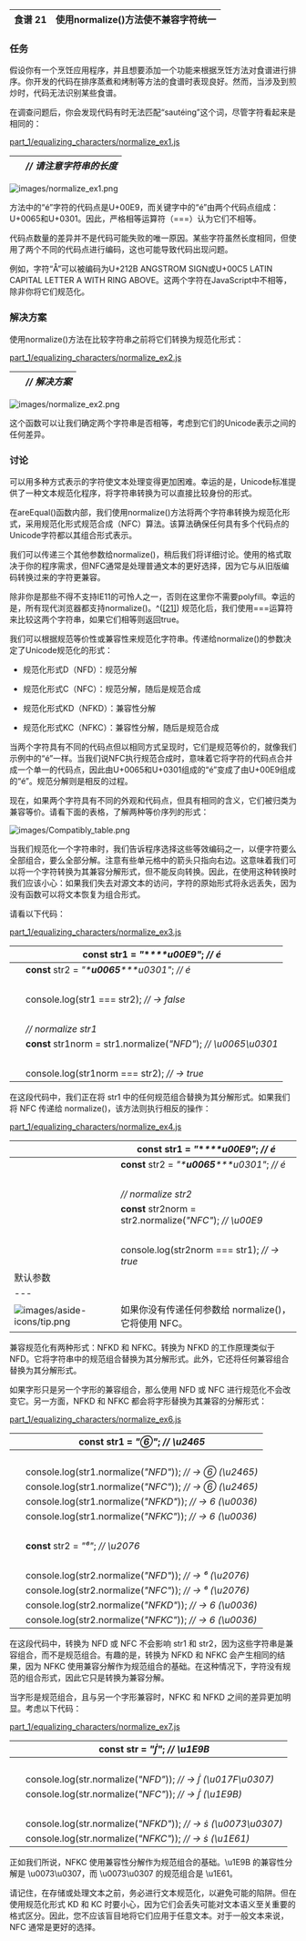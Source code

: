 | 食谱 21 | 使用normalize()方法使不兼容字符统一 |
| --- | --- |

### 任务

假设你有一个烹饪应用程序，并且想要添加一个功能来根据烹饪方法对食谱进行排序。你开发的代码在排序蒸煮和烤制等方法的食谱时表现良好。然而，当涉及到煎炒时，代码无法识别某些食谱。

在调查问题后，你会发现代码有时无法匹配“sautéing”这个词，尽管字符看起来是相同的：

[part_1/equalizing_characters/normalize_ex1.js](http://media.pragprog.com/titles/fkjavascript/code/part_1/equalizing_characters/normalize_ex1.js)

|   | *// 请注意字符串的长度* |
| --- | --- |

![images/normalize_ex1.png](images/normalize_ex1.png)

方法中的“é”字符的代码点是U+00E9，而关键字中的“é”由两个代码点组成：U+0065和U+0301。因此，严格相等运算符（===）认为它们不相等。

代码点数量的差异并不是代码可能失败的唯一原因。某些字符虽然长度相同，但使用了两个不同的代码点进行编码，这也可能导致代码出现问题。

例如，字符“Å”可以被编码为U+212B ANGSTROM SIGN或U+00C5 LATIN CAPITAL LETTER A WITH RING ABOVE。这两个字符在JavaScript中不相等，除非你将它们规范化。

### 解决方案

使用normalize()方法在比较字符串之前将它们转换为规范化形式：

[part_1/equalizing_characters/normalize_ex2.js](http://media.pragprog.com/titles/fkjavascript/code/part_1/equalizing_characters/normalize_ex2.js)

|   | *// 解决方案* |
| --- | --- |

![images/normalize_ex2.png](images/normalize_ex2.png)

这个函数可以让我们确定两个字符串是否相等，考虑到它们的Unicode表示之间的任何差异。

### 讨论

可以用多种方式表示的字符使文本处理变得更加困难。幸运的是，Unicode标准提供了一种文本规范化程序，将字符串转换为可以直接比较身份的形式。

在areEqual()函数内部，我们使用normalize()方法将两个字符串转换为规范化形式，采用规范化形式规范合成（NFC）算法。该算法确保任何具有多个代码点的Unicode字符都以其组合形式表示。

我们可以传递三个其他参数给normalize()，稍后我们将详细讨论。使用的格式取决于你的程序需求，但NFC通常是处理普通文本的更好选择，因为它与从旧版编码转换过来的字符更兼容。

除非你是那些不得不支持IE11的可怜人之一，否则在这里你不需要polyfill。幸运的是，所有现代浏览器都支持normalize()。^([[21]](f_0032.xhtml#FOOTNOTE-21)) 规范化后，我们使用===运算符来比较这两个字符串，如果它们相等则返回true。

我们可以根据规范等价性或兼容性来规范化字符串。传递给normalize()的参数决定了Unicode规范化的形式：

+   规范化形式D（NFD）：规范分解

+   规范化形式C（NFC）：规范分解，随后是规范合成

+   规范化形式KD（NFKD）：兼容性分解

+   规范化形式KC（NFKC）：兼容性分解，随后是规范合成

当两个字符具有不同的代码点但以相同方式呈现时，它们是规范等价的，就像我们示例中的“é”一样。当我们说NFC执行规范合成时，意味着它将字符的代码点合并成一个单一的代码点，因此由U+0065和U+0301组成的“é”变成了由U+00E9组成的“é”。规范分解则是相反的过程。

现在，如果两个字符具有不同的外观和代码点，但具有相同的含义，它们被归类为兼容等价。请看下面的表格，了解两种等价序列的形式：

![images/Compatibly_table.png](images/Compatibly_table.png)

当我们规范化一个字符串时，我们告诉程序选择这些等效编码之一，以便字符要么全部组合，要么全部分解。注意有些单元格中的箭头只指向右边。这意味着我们可以将一个字符转换为其兼容分解形式，但不能反向转换。因此，在使用这种转换时我们应该小心：如果我们失去对源文本的访问，字符的原始形式将永远丢失，因为没有函数可以将文本恢复为组合形式。

请看以下代码：

[part_1/equalizing_characters/normalize_ex3.js](http://media.pragprog.com/titles/fkjavascript/code/part_1/equalizing_characters/normalize_ex3.js)

|   | **const** str1 = *"***\***u00E9"*; *// é* |
| --- | --- |
|   | **const** str2 = *"***\***u0065***\***u0301"*; *// é* |
|   |  |
|   | console.log(str1 === str2); *// → false* |
|   |  |
|   | *// normalize str1* |
|   | **const** str1norm = str1.normalize(*"NFD"*); *// \u0065\u0301* |
|   |  |
|   | console.log(str1norm === str2); *// → true* |

在这段代码中，我们正在将 str1 中的任何规范组合替换为其分解形式。如果我们将 NFC 传递给 normalize()，该方法则执行相反的操作：

[part_1/equalizing_characters/normalize_ex4.js](http://media.pragprog.com/titles/fkjavascript/code/part_1/equalizing_characters/normalize_ex4.js)

|   | **const** str1 = *"***\***u00E9"*; *// é* |
| --- | --- |
|   | **const** str2 = *"***\***u0065***\***u0301"*; *// é* |
|   |  |
|   | *// normalize str2* |
|   | **const** str2norm = str2.normalize(*"NFC"*); *// \u00E9* |
|   |  |
|   | console.log(str2norm === str1); *// → true* |
| 默认参数 |
| --- |
| ![images/aside-icons/tip.png](images/aside-icons/tip.png) | 如果你没有传递任何参数给 normalize()，它将使用 NFC。 |

兼容规范化有两种形式：NFKD 和 NFKC。转换为 NFKD 的工作原理类似于 NFD。它将字符串中的规范组合替换为其分解形式。此外，它还将任何兼容组合替换为其分解形式。

如果字形只是另一个字形的兼容组合，那么使用 NFD 或 NFC 进行规范化不会改变它。另一方面，NFKD 和 NFKC 都会将字形替换为其兼容的分解形式：

[part_1/equalizing_characters/normalize_ex6.js](http://media.pragprog.com/titles/fkjavascript/code/part_1/equalizing_characters/normalize_ex6.js)

|   | **const** str1 = *"⑥"*; *// \u2465* |
| --- | --- |
|   |  |
|   | console.log(str1.normalize(*"NFD"*)); *// → ⑥ (\u2465)* |
|   | console.log(str1.normalize(*"NFC"*)); *// → ⑥ (\u2465)* |
|   | console.log(str1.normalize(*"NFKD"*)); *// → 6 (\u0036)* |
|   | console.log(str1.normalize(*"NFKC"*)); *// → 6 (\u0036)* |
|   |  |
|   | **const** str2 = *"⁶"*; *// \u2076* |
|   |  |
|   | console.log(str2.normalize(*"NFD"*)); *// → ⁶ (\u2076)* |
|   | console.log(str2.normalize(*"NFC"*)); *// → ⁶ (\u2076)* |
|   | console.log(str2.normalize(*"NFKD"*)); *// → 6 (\u0036)* |
|   | console.log(str2.normalize(*"NFKC"*)); *// → 6 (\u0036)* |

在这段代码中，转换为 NFD 或 NFC 不会影响 str1 和 str2，因为这些字符串是兼容组合，而不是规范组合。有趣的是，转换为 NFKD 和 NFKC 会产生相同的结果，因为 NFKC 使用兼容分解作为规范组合的基础。在这种情况下，字符没有规范的组合形式，因此它只是转换为兼容分解。

当字形是规范组合，且与另一个字形兼容时，NFKC 和 NFKD 之间的差异更加明显。考虑以下代码：

[part_1/equalizing_characters/normalize_ex7.js](http://media.pragprog.com/titles/fkjavascript/code/part_1/equalizing_characters/normalize_ex7.js)

|   | **const** str = *"ẛ"*; *// \u1E9B* |
| --- | --- |
|   |  |
|   | console.log(str.normalize(*"NFD"*)); *// → ẛ (\u017F\u0307)* |
|   | console.log(str.normalize(*"NFC"*)); *// → ẛ (\u1E9B)* |
|   |  |
|   | console.log(str.normalize(*"NFKD"*)); *// → ṡ (\u0073\u0307)* |
|   | console.log(str.normalize(*"NFKC"*)); *// → ṡ (\u1E61)* |

正如我们所说，NFKC 使用兼容性分解作为规范组合的基础。\u1E9B 的兼容性分解是 \u0073\u0307，而 \u0073\u0307 的规范组合是 \u1E61。

请记住，在存储或处理文本之前，务必进行文本规范化，以避免可能的陷阱。但在使用规范化形式 KD 和 KC 时要小心，因为它们会丢失可能对文本语义至关重要的格式区分。因此，您不应该盲目地将它们应用于任意文本。对于一般文本来说，NFC 通常是更好的选择。
